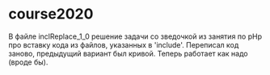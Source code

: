 # course2020

В файле inclReplace_1_0 решение задачи со зведочкой из занятия по pHp про вставку кода из файлов, указанных в 'include'. 
Переписал код заново, предыдущий вариант был кривой. Теперь работает как надо (вроде бы).
